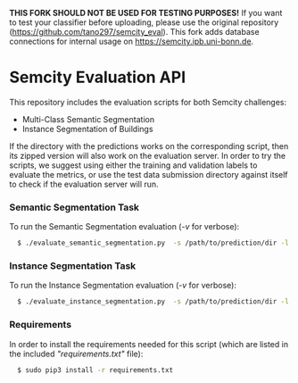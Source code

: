 **THIS FORK SHOULD NOT BE USED FOR TESTING PURPOSES!**
If you want to test your classifier before uploading, please use the original 
repository (https://github.com/tano297/semcity_eval). This fork adds database 
connections for internal usage on https://semcity.ipb.uni-bonn.de.

# Semcity Evaluation API

This repository includes the evaluation scripts for both Semcity challenges:
  - Multi-Class Semantic Segmentation
  - Instance Segmentation of Buildings

If the directory with the predictions works on the corresponding script, then its 
zipped version will also work on the evaluation server. In order to try the
scripts, we suggest using either the training and validation labels to evaluate
the metrics, or use the test data submission directory against itself to check
if the evaluation server will run.

### Semantic Segmentation Task

To run the Semantic Segmentation evaluation (_-v_ for verbose):

```sh
  $ ./evaluate_semantic_segmentation.py  -s /path/to/prediction/dir -l /path/to/label/dir -v
```

### Instance Segmentation Task

To run the Instance Segmentation evaluation (_-v_ for verbose):

```sh
  $ ./evaluate_instance_segmentation.py  -s /path/to/prediction/dir -l /path/to/label/dir -v
```

### Requirements

In order to install the requirements needed for this script (which are listed
in the included _"requirements.txt"_ file):

```sh
  $ sudo pip3 install -r requirements.txt
```
